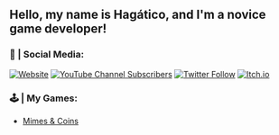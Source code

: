 ## Hello, my name is Hagático, and I'm a novice game developer!

### 👥 | Social Media:

[![Website](https://img.shields.io/website?down_message=OFF&label=Website&style=for-the-badge&up_message=ON&url=https%3A%2F%2Fsites.google.com%2Fview%2Fhagaticogames%2Fhome)]( https://sites.google.com/view/hagaticogames/home)
[![YouTube Channel Subscribers](https://img.shields.io/youtube/channel/subscribers/UCEUakD9m9T_xQlpfjNaZkWg?label=Youtube&logo=Youtube&logoColor=red&style=for-the-badge)](https://www.youtube.com/channel/UCEUakD9m9T_xQlpfjNaZkWg?sub_confirmation=1)
[![Twitter Follow](https://img.shields.io/twitter/follow/Hagatico?color=1DA1F2&logo=Twitter&style=for-the-badge)](https://twitter.com/intent/follow?original_referer=https%3A%2F%2Fgithub.com%2FcodeSTACKr&screen_name=Hagatico)
[![Itch.io](https://img.shields.io/badge/Itch.io-%F0%9F%8E%AE-fb5b5b?style=for-the-badge)](https://hagatico.itch.io/)

### 🕹️ | My Games:

- [Mimes & Coins](https://hagatico.itch.io/mimes-and-coins)

